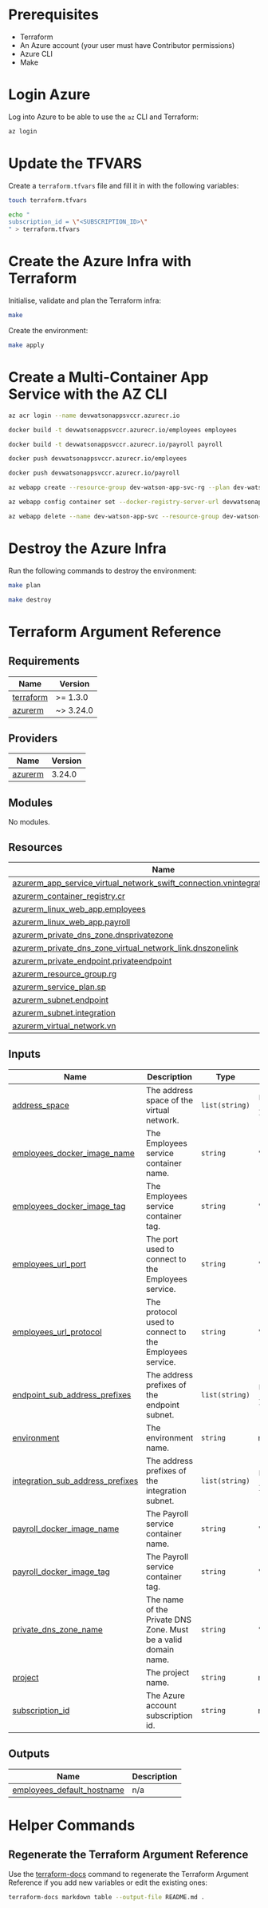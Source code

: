 # Prerequisites

- Terraform
- An Azure account (your user must have Contributor permissions)
- Azure CLI
- Make

# Login Azure

Log into Azure to be able to use the `az` CLI and Terraform:

```bash
az login
```

# Update the TFVARS

Create a `terraform.tfvars` file and fill it in with the following variables:

```bash
touch terraform.tfvars

echo "
subscription_id = \"<SUBSCRIPTION_ID>\"
" > terraform.tfvars
```

# Create the Azure Infra with Terraform

Initialise, validate and plan the Terraform infra:

```bash
make
```

Create the environment:

```bash
make apply
```

# Create a Multi-Container App Service with the AZ CLI

```bash
az acr login --name devwatsonappsvccr.azurecr.io

docker build -t devwatsonappsvccr.azurecr.io/employees employees

docker build -t devwatsonappsvccr.azurecr.io/payroll payroll

docker push devwatsonappsvccr.azurecr.io/employees

docker push devwatsonappsvccr.azurecr.io/payroll

az webapp create --resource-group dev-watson-app-svc-rg --plan dev-watson-app-svc-sp --name dev-watson-app-svc --multicontainer-config-type compose --multicontainer-config-file docker-compose-app-service.yml

az webapp config container set --docker-registry-server-url devwatsonappsvccr.azurecr.io --name dev-watson-app-svc --resource-group dev-watson-app-svc-rg

az webapp delete --name dev-watson-app-svc --resource-group dev-watson-app-svc-rg --keep-empty-plan
```

# Destroy the Azure Infra

Run the following commands to destroy the environment:

```bash
make plan

make destroy
```

# Terraform Argument Reference

<!-- BEGIN_TF_DOCS -->
## Requirements

| Name | Version |
|------|---------|
| <a name="requirement_terraform"></a> [terraform](#requirement\_terraform) | >= 1.3.0 |
| <a name="requirement_azurerm"></a> [azurerm](#requirement\_azurerm) | ~> 3.24.0 |

## Providers

| Name | Version |
|------|---------|
| <a name="provider_azurerm"></a> [azurerm](#provider\_azurerm) | 3.24.0 |

## Modules

No modules.

## Resources

| Name | Type |
|------|------|
| [azurerm_app_service_virtual_network_swift_connection.vnintegrationconnection](https://registry.terraform.io/providers/hashicorp/azurerm/latest/docs/resources/app_service_virtual_network_swift_connection) | resource |
| [azurerm_container_registry.cr](https://registry.terraform.io/providers/hashicorp/azurerm/latest/docs/resources/container_registry) | resource |
| [azurerm_linux_web_app.employees](https://registry.terraform.io/providers/hashicorp/azurerm/latest/docs/resources/linux_web_app) | resource |
| [azurerm_linux_web_app.payroll](https://registry.terraform.io/providers/hashicorp/azurerm/latest/docs/resources/linux_web_app) | resource |
| [azurerm_private_dns_zone.dnsprivatezone](https://registry.terraform.io/providers/hashicorp/azurerm/latest/docs/resources/private_dns_zone) | resource |
| [azurerm_private_dns_zone_virtual_network_link.dnszonelink](https://registry.terraform.io/providers/hashicorp/azurerm/latest/docs/resources/private_dns_zone_virtual_network_link) | resource |
| [azurerm_private_endpoint.privateendpoint](https://registry.terraform.io/providers/hashicorp/azurerm/latest/docs/resources/private_endpoint) | resource |
| [azurerm_resource_group.rg](https://registry.terraform.io/providers/hashicorp/azurerm/latest/docs/resources/resource_group) | resource |
| [azurerm_service_plan.sp](https://registry.terraform.io/providers/hashicorp/azurerm/latest/docs/resources/service_plan) | resource |
| [azurerm_subnet.endpoint](https://registry.terraform.io/providers/hashicorp/azurerm/latest/docs/resources/subnet) | resource |
| [azurerm_subnet.integration](https://registry.terraform.io/providers/hashicorp/azurerm/latest/docs/resources/subnet) | resource |
| [azurerm_virtual_network.vn](https://registry.terraform.io/providers/hashicorp/azurerm/latest/docs/resources/virtual_network) | resource |

## Inputs

| Name | Description | Type | Default | Required |
|------|-------------|------|---------|:--------:|
| <a name="input_address_space"></a> [address\_space](#input\_address\_space) | The address space of the virtual network. | `list(string)` | <pre>[<br>  "10.0.0.0/16"<br>]</pre> | no |
| <a name="input_employees_docker_image_name"></a> [employees\_docker\_image\_name](#input\_employees\_docker\_image\_name) | The Employees service container name. | `string` | `"employees"` | no |
| <a name="input_employees_docker_image_tag"></a> [employees\_docker\_image\_tag](#input\_employees\_docker\_image\_tag) | The Employees service container tag. | `string` | `"latest"` | no |
| <a name="input_employees_url_port"></a> [employees\_url\_port](#input\_employees\_url\_port) | The port used to connect to the Employees service. | `string` | `"80"` | no |
| <a name="input_employees_url_protocol"></a> [employees\_url\_protocol](#input\_employees\_url\_protocol) | The protocol used to connect to the Employees service. | `string` | `"http"` | no |
| <a name="input_endpoint_sub_address_prefixes"></a> [endpoint\_sub\_address\_prefixes](#input\_endpoint\_sub\_address\_prefixes) | The address prefixes of the endpoint subnet. | `list(string)` | <pre>[<br>  "10.0.100.0/24"<br>]</pre> | no |
| <a name="input_environment"></a> [environment](#input\_environment) | The environment name. | `string` | n/a | yes |
| <a name="input_integration_sub_address_prefixes"></a> [integration\_sub\_address\_prefixes](#input\_integration\_sub\_address\_prefixes) | The address prefixes of the integration subnet. | `list(string)` | <pre>[<br>  "10.0.1.0/24"<br>]</pre> | no |
| <a name="input_payroll_docker_image_name"></a> [payroll\_docker\_image\_name](#input\_payroll\_docker\_image\_name) | The Payroll service container name. | `string` | `"payroll"` | no |
| <a name="input_payroll_docker_image_tag"></a> [payroll\_docker\_image\_tag](#input\_payroll\_docker\_image\_tag) | The Payroll service container tag. | `string` | `"latest"` | no |
| <a name="input_private_dns_zone_name"></a> [private\_dns\_zone\_name](#input\_private\_dns\_zone\_name) | The name of the Private DNS Zone. Must be a valid domain name. | `string` | `"privatelink.azurewebsites.net"` | no |
| <a name="input_project"></a> [project](#input\_project) | The project name. | `string` | n/a | yes |
| <a name="input_subscription_id"></a> [subscription\_id](#input\_subscription\_id) | The Azure account subscription id. | `string` | n/a | yes |

## Outputs

| Name | Description |
|------|-------------|
| <a name="output_employees_default_hostname"></a> [employees\_default\_hostname](#output\_employees\_default\_hostname) | n/a |
<!-- END_TF_DOCS -->

# Helper Commands

## Regenerate the Terraform Argument Reference

Use the [terraform-docs](https://terraform-docs.io/how-to/insert-output-to-file/) command to regenerate the Terraform Argument Reference if you add new variables or edit the existing ones:

```bash
terraform-docs markdown table --output-file README.md .
```
